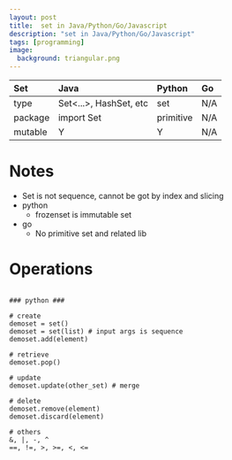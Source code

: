 ```yaml
---
layout: post
title:  set in Java/Python/Go/Javascript
description: "set in Java/Python/Go/Javascript"
tags: [programming]
image:
  background: triangular.png
---
```


|Set      | Java                   | Python    | Go        |
|:--------|:-----------------------|:----------|:----------|
|type     | Set<...>, HashSet, etc | set       | N/A       |
|package  | import Set             | primitive | N/A       |
|mutable  | Y                      | Y         | N/A       |

# Notes #
* Set is not sequence, cannot be got by index and slicing
* python
   - frozenset is immutable set
* go
   - No primitive set and related lib

# Operations #

~~~

### python ###

# create
demoset = set()
demoset = set(list) # input args is sequence
demoset.add(element)

# retrieve
demoset.pop()

# update
demoset.update(other_set) # merge

# delete
demoset.remove(element)
demoset.discard(element)

# others
&, |, -, ^
==, !=, >, >=, <, <=
~~~